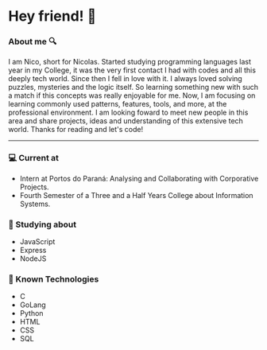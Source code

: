 # Hey friend! 👋

### About me 🔍

I am Nico, short for Nicolas. Started studying programming languages last year in my College, it was the very first contact I had with codes and all this deeply tech world. Since then I fell in love with it. I always loved solving puzzles, mysteries and the logic itself. So learning something new with such a match if this concepts was really enjoyable for me. Now, I am focusing on learning commonly used patterns, features, tools, and more, at the professional environment. I am looking foward to meet new people in this area and share projects, ideas and understanding of this extensive tech world. Thanks for reading and let's code!

---

### 💻 Current at

- Intern at Portos do Paraná: Analysing and Collaborating with Corporative Projects.
- Fourth Semester of a Three and a Half Years College about Information Systems.

### 📖 Studying about

- JavaScript
- Express
- NodeJS

### 👾 Known Technologies 

- C
- GoLang
- Python
- HTML
- CSS
- SQL

<!--
**nick27liberatto/nick27liberatto** is a ✨ _special_ ✨ repository because its `README.md` (this file) appears on your GitHub profile.

Here are some ideas to get you started:

- 🔭 I’m currently working on ...
- 🌱 I’m currently learning ...
- 👯 I’m looking to collaborate on ...
- 🤔 I’m looking for help with ...
- 💬 Ask me about ...
- 📫 How to reach me: ...
- 😄 Pronouns: ...
- ⚡ Fun fact: ...
-->
